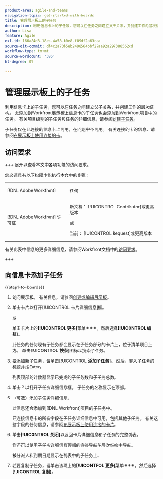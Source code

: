 ```yaml
---
product-area: agile-and-teams
navigation-topic: get-started-with-boards
title: 管理展示板上的子任务
description: 利用信息卡上的子任务，您可以在任务之间建立父子关系，并创建工作的层次结构。
author: Lisa
feature: Agile
exl-id: 166a84d3-18ea-4a58-b0e8-f09df2a63caa
source-git-commit: df4c2a73b5eb2498564bbf27aa92a297388562cd
workflow-type: tm+mt
source-wordcount: '386'
ht-degree: 0%

---
```


# 管理展示板上的子任务

利用信息卡上的子任务，您可以在任务之间建立父子关系，并创建工作的层次结构。 您添加到Workfront展示板上信息卡的子任务也会添加到Workfront项目中的任务。 有关项目级别的子任务和任务的详细信息，请参阅[创建子任务](/help/quicksilver/manage-work/tasks/create-tasks/create-subtasks.md)。

子任务仅在已连接的信息卡上可用，在问题中不可用。 有关连接的卡的信息，请参阅[在展示板上使用连接的卡](/help/quicksilver/agile/get-started-with-boards/connected-cards.md)。

## 访问要求

+++ 展开以查看本文中各项功能的访问要求。

您必须具有以下权限才能执行本文中的步骤：

<table style="table-layout:auto"> 
 <col> 
 <col> 
 <tbody> 
  <tr> 
   <td role="rowheader">[!DNL Adobe Workfront]</td> 
   <td> <p>任何</p> </td> 
  </tr> 
  <tr> 
   <td role="rowheader">[!DNL Adobe Workfront] 许可证</td> 
   <td> 
   <p>新文档： [!UICONTROL Contributor]或更高版本</p> 
   <p>或</p>
   <p>当前： [!UICONTROL Request]或更高版本</p>
   </td> 
  </tr> 
 </tbody> 
</table>

有关此表中信息的更多详细信息，请参阅Workfront文档中的[访问要求](/help/quicksilver/administration-and-setup/add-users/access-levels-and-object-permissions/access-level-requirements-in-documentation.md)。

+++

## 向信息卡添加子任务

{{step1-to-boards}}

1. 访问展示板。 有关信息，请参阅[创建或编辑展示板](../../agile/get-started-with-boards/create-edit-board.md)。
1. 单击卡片以打开[!UICONTROL 卡片详细信息]框。

   或

   单击卡片上的&#x200B;**[!UICONTROL 更多]**&#x200B;菜单![更多菜单](assets/more-icon-spectrum.png)，然后选择&#x200B;**[!UICONTROL 编辑]**。

   此任务的任何现有子任务都会显示在子任务部分的卡片上，位于清单项目上方。 单击&#x200B;[!UICONTROL **搜索**]&#x200B;图标以搜索子任务。

1. 要添加新子任务，请单击&#x200B;[!UICONTROL **添加子任务**]。 然后，键入子任务的标题并按Enter。

   列表顶部的计数器显示已完成的子任务数和子任务总数。

1. 单击![详细信息图标](assets/checklist-chevron.png)以打开子任务详细信息框。 子任务的名称显示在顶部。
1. （可选）添加子任务详细信息。

   此信息还会添加到[!DNL Workfront]项目的子任务中。

   已连接信息卡的所有字段在子任务详细信息中可用，包括其他子任务。 有关这些字段的任何信息，请参阅[在展示板上使用连接的卡片](/help/quicksilver/agile/get-started-with-boards/connected-cards.md)。

1. 单击&#x200B;**[!UICONTROL 关闭]**&#x200B;以返回卡片详细信息和子任务的完整列表。

   您还可以使用子任务详细信息顶部的痕迹导航在层次结构中导航。

   被分派人和到期日期显示在列表中的子任务上。

1. 若要复制子任务，请单击该项上的&#x200B;**[!UICONTROL 更多]**&#x200B;菜单![更多菜单](assets/more-icon-spectrum.png)，然后选择&#x200B;**[!UICONTROL 复制]**。
